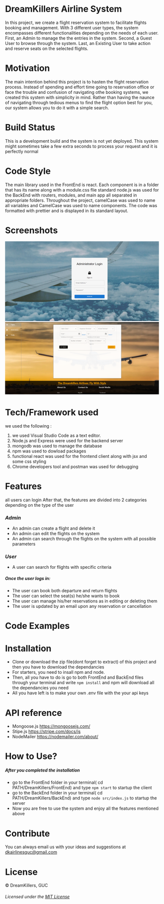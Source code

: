 # **DreamKillers Airline System**
  In this project, we create a flight reservation system to facilitate flights booking and management. With 3 different user types, the system 
  encompasses different functionalities depending on the needs of each user. First, an Admin to manage the the entries in the system. Second, a Guest User 
  to browse through the system. Last, an Existing User to take action and reserve seats on the selected flights.
# **Motivation**
  The main intention behind this project is to hasten the flight reservation process. Instead of spending and effort time going to reservation office or face the trouble
  and confusion of navigating othe booking systems, we created this system with simplicity in mind. Rather than having the naunce of navigating through tedious menus to find
  the flight option best for you, our system allows you to do it with a simple search.
# **Build Status**
  This is a development build and the system is not yet deployed. This system might sometimes take a few extra seconds to process your request and it is perfectly normal

# **Code Style**
The main library used in the FrontEnd is react. Each component is in a folder that has its name along with a module.css flie 
standard node.js was used for the BackEnd with routers, modules, and main app all separated in appropriate folders. Throughout the project, camelCase was used to name all variables
and CamelCase was used to name components. The code was formatted with prettier and is displayed in its standard layout.

# **Screenshots**

![Admin Login](images/adminLogin.PNG "Admin Login")
![User Page](images/userPage.PNG "User Page")


# **Tech/Framework used**

we used the following :
1. we used Visual Studio Code as a text editor.
2. Node.js and Express were used for the backend server
3. mongodb was used to manage the database
4. npm was used to dowload packages
5. functional react was used for the frontend client along with jsx and some css styling
6. Chrome developers tool and postman was used for debugging

# **Features**
all users can login
After that, the features are divided into 2 categories depending on the type of the user
### *Admin*
  - An admin can create a flight and delete it
  - An admin can edit the flights on the system
  - An admin can search through the flights on the system with all possible parameters
### *User*
  - A user can search for flights with specific criteria
  ##### _Once the user logs in:_
  - The user can book both departure and return flights
  - The user can select the seat(s) he/she wants to book
  - The user can manage his/her reservations as in editing or deleting them
  - The user is updated by an email upon any reservation or cancellation
# **Code Examples**

# **Installation**
- Clone or download the zip file(dont forget to extract) of this project and then you have to download the dependancies
- For starters, you need to insall npm and node.
- Then, all you have to do is go to both FrontEnd and BackEnd files through your terminal and write `npm install` and npm will download all the dependancies you need
- All you have left is to make your own .env file with the your api keys
# **API reference**
- Mongoose.js https://mongoosejs.com/
- Stipe.js https://stripe.com/docs/js
- NodeMailer https://nodemailer.com/about/
# **How to Use?**
##### After you completed the installation
- go to the FrontEnd folder in your terminal( cd PATH/DreamKillers/FrontEnd) and type `npm start` to startup the client
- go to the BackEnd folder in your terminal( cd PATH/DreamKillers/BackEnd) and type `node src/index.js` to startup the server
- Now you are free to use the system and enjoy all the features mentioned above
# **Contribute**
You can always email us with your ideas and suggestions at dkairlinesguc@gmail.com
# **License**
© DreamKillers, GUC
###### Licensed under the [MIT License](LICENSE)
